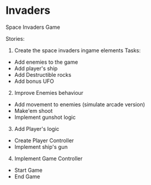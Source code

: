 # Invaders
Space Invaders Game

Stories:
1) Create the space invaders ingame elements
Tasks:
  - Add enemies to the game
  - Add player's ship
  - Add Destructible rocks
  - Add bonus UFO

2) Improve Enemies behaviour
  - Add movement to enemies (simulate arcade version)
  - Make'em shoot
  - Implement gunshot logic

3) Add Player's logic
  - Create Player Controller
  - Implement ship's gun

4) Implement Game Controller
  - Start Game
  - End Game 

